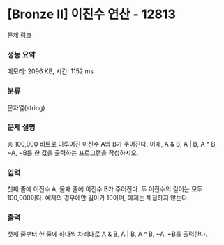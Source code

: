 # [Bronze II] 이진수 연산 - 12813 

[문제 링크](https://www.acmicpc.net/problem/12813) 

### 성능 요약

메모리: 2096 KB, 시간: 1152 ms

### 분류

문자열(string)

### 문제 설명

<p>총 100,000 비트로 이루어진 이진수 A와 B가 주어진다. 이때, A & B, A | B, A ^ B, ~A, ~B를 한 값을 출력하는 프로그램을 작성하시오.</p>

### 입력 

 <p>첫째 줄에 이진수 A, 둘째 줄에 이진수 B가 주어진다. 두 이진수의 길이는 모두 100,000이다. 예제의 경우에만 길이가 10이며, 예제는 채점하지 않는다.</p>

### 출력 

 <p>첫째 줄부터 한 줄에 하나씩 차례대로 A & B, A | B, A ^ B, ~A, ~B를 출력한다.</p>

